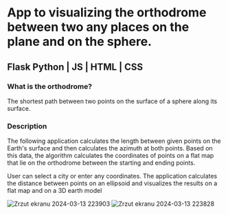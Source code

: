 # App to visualizing the orthodrome between two any places on the plane and on the sphere.

## Flask  Python | JS | HTML | CSS

### What is the orthodrome?
The shortest path between two points on the surface of a sphere along its surface.

### Description
The following application calculates the length between given points on the Earth's surface and then calculates the azimuth at both points. Based on this data, the algorithm calculates the coordinates of points on a flat map that lie on the orthodrome between the starting and ending points.

User can select a city or enter any coordinates.
The application calculates the distance between points on an ellipsoid and visualizes the results on a flat map and on a 3D earth model


![Zrzut ekranu 2024-03-13 223903](https://github.com/roslaniecdominik/OrthodromeApp/assets/160874606/13d9b100-5a94-4b49-8682-c6a52de05b59)
![Zrzut ekranu 2024-03-13 223828](https://github.com/roslaniecdominik/OrthodromeApp/assets/160874606/2038ba33-7ab5-46f2-93a6-d07bc9ea93ec)
